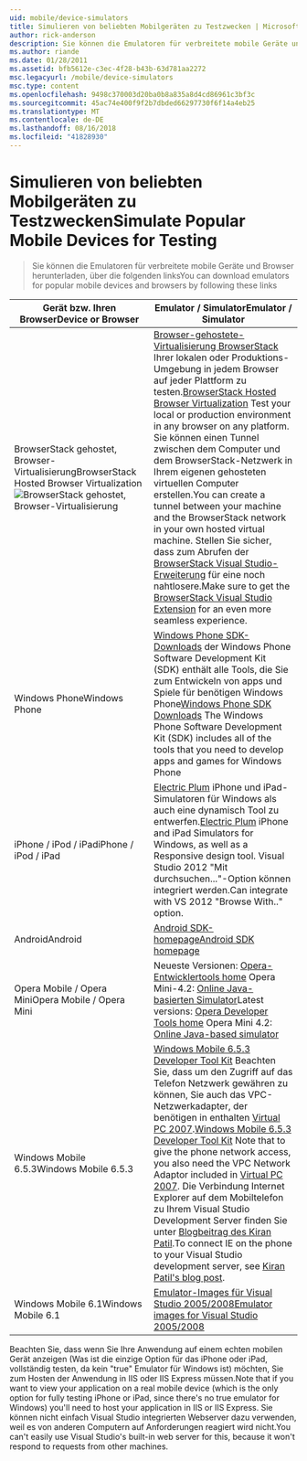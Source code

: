 ```yaml
---
uid: mobile/device-simulators
title: Simulieren von beliebten Mobilgeräten zu Testzwecken | Microsoft-Dokumentation
author: rick-anderson
description: Sie können die Emulatoren für verbreitete mobile Geräte und Browser herunterladen, über die folgenden links
ms.author: riande
ms.date: 01/28/2011
ms.assetid: bfb5612e-c3ec-4f28-b43b-63d781aa2272
msc.legacyurl: /mobile/device-simulators
msc.type: content
ms.openlocfilehash: 9498c370003d20ba0b8a835a8d4cd86961c3bf3c
ms.sourcegitcommit: 45ac74e400f9f2b7dbded66297730f6f14a4eb25
ms.translationtype: MT
ms.contentlocale: de-DE
ms.lasthandoff: 08/16/2018
ms.locfileid: "41828930"
---
```

<a name="simulate-popular-mobile-devices-for-testing"></a><span data-ttu-id="f8230-103">Simulieren von beliebten Mobilgeräten zu Testzwecken</span><span class="sxs-lookup"><span data-stu-id="f8230-103">Simulate Popular Mobile Devices for Testing</span></span>
====================
> <span data-ttu-id="f8230-104">Sie können die Emulatoren für verbreitete mobile Geräte und Browser herunterladen, über die folgenden links</span><span class="sxs-lookup"><span data-stu-id="f8230-104">You can download emulators for popular mobile devices and browsers by following these links</span></span>


| <span data-ttu-id="f8230-105">Gerät bzw. Ihren Browser</span><span class="sxs-lookup"><span data-stu-id="f8230-105">Device or Browser</span></span> | <span data-ttu-id="f8230-106">Emulator / Simulator</span><span class="sxs-lookup"><span data-stu-id="f8230-106">Emulator / Simulator</span></span> |
| --- | --- |
| <span data-ttu-id="f8230-107">BrowserStack gehostet, Browser-Virtualisierung</span><span class="sxs-lookup"><span data-stu-id="f8230-107">BrowserStack Hosted Browser Virtualization</span></span> ![BrowserStack gehostet, Browser-Virtualisierung](device-simulators/_static/image1.png) | <span data-ttu-id="f8230-109">[Browser-gehostete-Virtualisierung BrowserStack](http://browserstack.com) Ihrer lokalen oder Produktions-Umgebung in jedem Browser auf jeder Plattform zu testen.</span><span class="sxs-lookup"><span data-stu-id="f8230-109">[BrowserStack Hosted Browser Virtualization](http://browserstack.com) Test your local or production environment in any browser on any platform.</span></span> <span data-ttu-id="f8230-110">Sie können einen Tunnel zwischen dem Computer und dem BrowserStack-Netzwerk in Ihrem eigenen gehosteten virtuellen Computer erstellen.</span><span class="sxs-lookup"><span data-stu-id="f8230-110">You can create a tunnel between your machine and the BrowserStack network in your own hosted virtual machine.</span></span> <span data-ttu-id="f8230-111">Stellen Sie sicher, dass zum Abrufen der [BrowserStack Visual Studio-Erweiterung](https://visualstudiogallery.msdn.microsoft.com/2dfa32b1-3c47-439d-b1c5-9e28be18b81c) für eine noch nahtlosere.</span><span class="sxs-lookup"><span data-stu-id="f8230-111">Make sure to get the [BrowserStack Visual Studio Extension](https://visualstudiogallery.msdn.microsoft.com/2dfa32b1-3c47-439d-b1c5-9e28be18b81c) for an even more seamless experience.</span></span> |
| <span data-ttu-id="f8230-112">Windows Phone</span><span class="sxs-lookup"><span data-stu-id="f8230-112">Windows Phone</span></span> | <span data-ttu-id="f8230-113">[Windows Phone SDK-Downloads](https://dev.windowsphone.com/downloadsdk) der Windows Phone Software Development Kit (SDK) enthält alle Tools, die Sie zum Entwickeln von apps und Spiele für benötigen Windows Phone</span><span class="sxs-lookup"><span data-stu-id="f8230-113">[Windows Phone SDK Downloads](https://dev.windowsphone.com/downloadsdk) The Windows Phone Software Development Kit (SDK) includes all of the tools that you need to develop apps and games for Windows Phone</span></span> |
| <span data-ttu-id="f8230-114">iPhone / iPod / iPad</span><span class="sxs-lookup"><span data-stu-id="f8230-114">iPhone / iPod / iPad</span></span> | <span data-ttu-id="f8230-115">[Electric Plum](http://www.electricplum.com/studio.aspx) iPhone und iPad-Simulatoren für Windows als auch eine dynamisch Tool zu entwerfen.</span><span class="sxs-lookup"><span data-stu-id="f8230-115">[Electric Plum](http://www.electricplum.com/studio.aspx) iPhone and iPad Simulators for Windows, as well as a Responsive design tool.</span></span> <span data-ttu-id="f8230-116">Visual Studio 2012 "Mit durchsuchen..."-Option können integriert werden.</span><span class="sxs-lookup"><span data-stu-id="f8230-116">Can integrate with VS 2012 "Browse With.." option.</span></span> |
| <span data-ttu-id="f8230-117">Android</span><span class="sxs-lookup"><span data-stu-id="f8230-117">Android</span></span> | [<span data-ttu-id="f8230-118">Android SDK-homepage</span><span class="sxs-lookup"><span data-stu-id="f8230-118">Android SDK homepage</span></span>](https://developer.android.com/sdk) |
| <span data-ttu-id="f8230-119">Opera Mobile / Opera Mini</span><span class="sxs-lookup"><span data-stu-id="f8230-119">Opera Mobile / Opera Mini</span></span> | <span data-ttu-id="f8230-120">Neueste Versionen: [Opera-Entwicklertools home](http://www.opera.com/developer/tools/) Opera Mini-4.2: [Online Java-basierten Simulator](http://www.opera.com/mobile/demo/?ver=4)</span><span class="sxs-lookup"><span data-stu-id="f8230-120">Latest versions: [Opera Developer Tools home](http://www.opera.com/developer/tools/) Opera Mini 4.2: [Online Java-based simulator](http://www.opera.com/mobile/demo/?ver=4)</span></span> |
| <span data-ttu-id="f8230-121">Windows Mobile 6.5.3</span><span class="sxs-lookup"><span data-stu-id="f8230-121">Windows Mobile 6.5.3</span></span> | <span data-ttu-id="f8230-122">[Windows Mobile 6.5.3 Developer Tool Kit](https://www.microsoft.com/downloads/en/details.aspx?FamilyID=c0213f68-2e01-4e5c-a8b2-35e081dcf1ca&amp;displaylang=en) Beachten Sie, dass um den Zugriff auf das Telefon Netzwerk gewähren zu können, Sie auch das VPC-Netzwerkadapter, der benötigen in enthalten [Virtual PC 2007](https://www.microsoft.com/downloads/en/details.aspx?FamilyID=04d26402-3199-48a3-afa2-2dc0b40a73b6&amp;DisplayLang=en).</span><span class="sxs-lookup"><span data-stu-id="f8230-122">[Windows Mobile 6.5.3 Developer Tool Kit](https://www.microsoft.com/downloads/en/details.aspx?FamilyID=c0213f68-2e01-4e5c-a8b2-35e081dcf1ca&amp;displaylang=en) Note that to give the phone network access, you also need the VPC Network Adaptor included in [Virtual PC 2007](https://www.microsoft.com/downloads/en/details.aspx?FamilyID=04d26402-3199-48a3-afa2-2dc0b40a73b6&amp;DisplayLang=en).</span></span> <span data-ttu-id="f8230-123">Die Verbindung Internet Explorer auf dem Mobiltelefon zu Ihrem Visual Studio Development Server finden Sie unter [Blogbeitrag des Kiran Patil](http://kiranpatils.wordpress.com/2009/11/19/access-internetlocal-website-from-your-windows-mobile-device-emulators/).</span><span class="sxs-lookup"><span data-stu-id="f8230-123">To connect IE on the phone to your Visual Studio development server, see [Kiran Patil's blog post](http://kiranpatils.wordpress.com/2009/11/19/access-internetlocal-website-from-your-windows-mobile-device-emulators/).</span></span> |
| <span data-ttu-id="f8230-124">Windows Mobile 6.1</span><span class="sxs-lookup"><span data-stu-id="f8230-124">Windows Mobile 6.1</span></span> | [<span data-ttu-id="f8230-125">Emulator-Images für Visual Studio 2005/2008</span><span class="sxs-lookup"><span data-stu-id="f8230-125">Emulator images for Visual Studio 2005/2008</span></span>](https://www.microsoft.com/downloads/en/details.aspx?FamilyID=3d6f581e-c093-4b15-ab0c-a2ce5bffdb47) |

<span data-ttu-id="f8230-126">Beachten Sie, dass wenn Sie Ihre Anwendung auf einem echten mobilen Gerät anzeigen (Was ist die einzige Option für das iPhone oder iPad, vollständig testen, da kein "true" Emulator für Windows ist) möchten, Sie zum Hosten der Anwendung in IIS oder IIS Express müssen.</span><span class="sxs-lookup"><span data-stu-id="f8230-126">Note that if you want to view your application on a real mobile device (which is the only option for fully testing iPhone or iPad, since there's no true emulator for Windows) you'll need to host your application in IIS or IIS Express.</span></span> <span data-ttu-id="f8230-127">Sie können nicht einfach Visual Studio integrierten Webserver dazu verwenden, weil es von anderen Computern auf Anforderungen reagiert wird nicht.</span><span class="sxs-lookup"><span data-stu-id="f8230-127">You can't easily use Visual Studio's built-in web server for this, because it won't respond to requests from other machines.</span></span>
